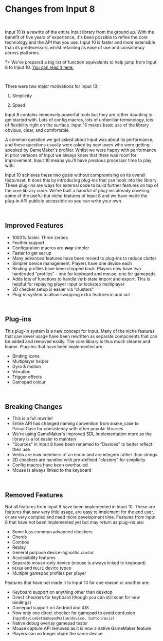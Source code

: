 # Changes from Input 8

&nbsp;

Input 10 is a rewrite of the entire Input library from the ground up. With the benefit of five years of experience, it's been possible to refine the core technology and the API that you use. Input 10 is faster and more extensible than its predecessors whilst retaining its ease of use and consistency across platforms.

?> We've prepared a big list of function equivalents to help jump from Input 8 to Input 10. [You can read it here.](v8-Equivalents)

&nbsp;

There were two major motivations for Input 10:

1. Simplicity

2. Speed

Input 8 contains immensely powerful tools but they are rather daunting to get started with. Lots of config macros, lots of unfamiliar terminology, lots of flexibility right on the surface. Input 10 makes basic use of the library obvious, clear, and comfortable.

A common question we got asked about Input was about its performance, and these questions usually were asked by new users who were getting spooked by GameMaker's profiler. Whilst we were happy with performance in prior versions of Input we always knew that there was room for improvement. Input 10 means you'll have precious processor time to play with.

Input 10 achieves these two goals without compromising on its overall featureset. It does this by introducing plug-ins that can hook into the library. These plug-ins are ways for external code to build further features on top of the core library code. We've built a handful of plug-ins already covering some of the useful but niche features of Input 8 and we have made the plug-in API publicly accessible so you can write your own.

&nbsp;

## Improved Features

- 1000% faster. Three zeroes
- Feather support
- Configuration macros are **way** simpler
- Faster to get set up
- Many advanced features have been moved to plug-ins to reduce clutter
- Simpler device management. Players have one device each
- Binding profiles have been stripped back. Players now have two hardcoded "profiles" - one for keyboard and mouse, one for gamepads
- Adds lots of functions to handle verb state import and export. This is helpful for replaying player input or lockstep multiplayer
- 2D checker setup is easier via "clusters"
- Plug-in system to allow swapping extra features in and out

&nbsp;

## Plug-ins

This plug-in system is a new concept for Input. Many of the niche features that saw lower usage have been rewritten as separate components that can be added and removed easily. The core library is thus much cleaner and leaner. Plug-ins that have been implemented are:

- Binding icons
- Multiplayer helper
- Gyro & motion
- Vibration
- Trigger effects
- Gamepad colour

&nbsp;

## Breaking Changes

- This is a full rewrite!
- Entire API has changed naming convention from snake_case to PascalCase for consistency with other popular libraries
- We're using GameMaker's improved SDL implementation more so the library is a lot easier to maintain
- "Sources" in Input 8 have been renamed to "Devices" to better reflect their use
- Verbs are now members of an enum and are integers rather than strings
- 2D checkers are handled with pre-defined "clusters" for simplicity
- Config macros have been overhauled
- Mouse is always linked to the keyboard

&nbsp;

## Removed Features

Not all features from Input 8 have been implemented in Input 10. These are features that saw very little usage, are easy to implement for the end user, or are very complex and need more development time. Features from Input 8 that have not been implemented yet but may return as plug-ins are:

- Some less common advanced checkers
- Chords
- Combos
- Replay
- General purpose device-agnostic cursor
- Accessibility features
- Separate mouse-only device (mouse is always linked to keyboard)
- `MIXED` and `MULTI` device types
- Multiple gamepad profiles per player

Features that have not made it to Input 10 for one reason or another are:

- Keyboard support on anything other than desktop
- Direct checkers for keyboard (though you can still scan for new bindings)
- Gamepad support on Android and iOS
- Now only one direct checker for gamepad to avoid confusion `InputDeviceGetGamepadValue(device, button/axis)`
- Native debug overlay gamepad tester
- Mouse capture API removed as it is now a native GameMaker feature
- Players can no longer share the same device
